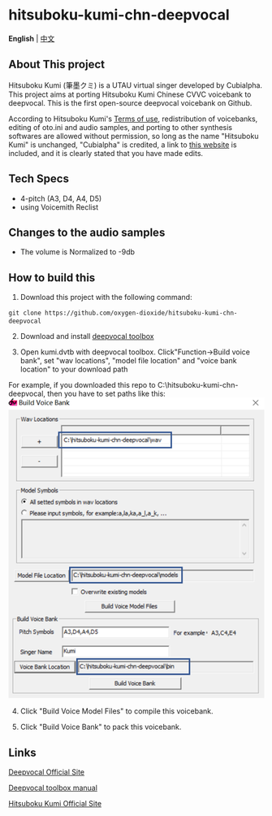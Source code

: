 # hitsuboku-kumi-chn-deepvocal
**English** | [中文](README_zh.md)
## About This project
Hitsuboku Kumi (筆墨クミ) is a UTAU virtual singer developed by Cubialpha. This project aims at porting Hitsuboku Kumi Chinese CVVC voicebank to deepvocal. This is the first open-source deepvocal voicebank on Github.

According to Hitsuboku Kumi's [Terms of use](https://cubialpha.wixsite.com/koomstar/character), redistribution of voicebanks, editing of oto.ini and audio samples, and porting to other synthesis softwares are allowed without permission, so long as the name "Hitsuboku Kumi" is unchanged, "Cubialpha" is credited, a link to [this website](https://cubialpha.wixsite.com/koomstar) is included, and it is clearly stated that you have made edits.

## Tech Specs
- 4-pitch (A3, D4, A4, D5)
- using Voicemith Reclist

## Changes to the audio samples
- The volume is Normalized to -9db

## How to build this
1. Download this project with the following command:
```
git clone https://github.com/oxygen-dioxide/hitsuboku-kumi-chn-deepvocal
```

2. Download and install [deepvocal toolbox](https://dl.deep-vocal.com/toolbox/Setup_DeepVocalToolBox_beta_2.1.0.zip)

3. Open kumi.dvtb with deepvocal toolbox. Click"Function→Build voice bank", set "wav locations", "model file location" and "voice bank location" to your download path

For example, if you downloaded this repo to C:\hitsuboku-kumi-chn-deepvocal, then you have to set paths like this:
![](Resource/2021-05-26-16-53-26.png)

4. Click "Build Voice Model Files" to compile this voicebank.

5. Click "Build Voice Bank" to pack this voicebank.

## Links
[Deepvocal Official Site](deep-vocal.com)

[Deepvocal toolbox manual](https://drive.google.com/drive/folders/1kAlPZnSO9f4pv5wbVJUdNNQXZQOy6pGA?usp=sharing)

[Hitsuboku Kumi Official Site](https://cubialpha.wixsite.com/koomstar)